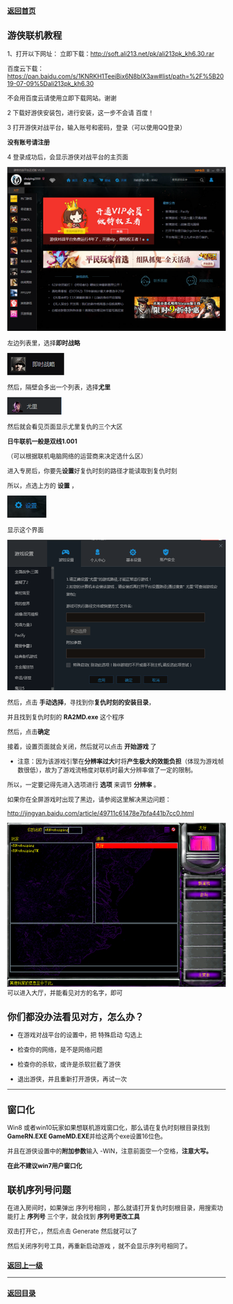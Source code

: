 ### [返回首页](./Home)


## 游侠联机教程

1、打开以下网址：
立即下载：http://soft.ali213.net/pk/ali213pk_kh6.30.rar

百度云下载：https://pan.baidu.com/s/1KNRKH1TeeiBix6N8bIX3aw#list/path=%2F%5B2019-07-09%5Dali213pk_kh6.30

不会用百度云请使用立即下载网站。谢谢



2   下载好游侠安装包，进行安装，这一步不会请 百度！



3   打开游侠对战平台，输入账号和密码，登录（可以使用QQ登录）

**没有账号请注册**


4  登录成功后，会显示游侠对战平台的主页面

 ![](./yx1.png)

左边列表里，选择**即时战略**

![](./yx3.png)

然后，隔壁会多出一个列表，选择**尤里**

![](./yx2.png)



然后就会看见页面显示尤里复仇的三个大区



**日牛联机一般是双线1.001**

（可以根据联机电脑网络的运营商来决定选什么区）



进入专房后，你要先**设置**好复仇时刻的路径才能读取到复仇时刻


所以，点选上方的 **设置**   ，

![](./yx4.png)


显示这个界面

![](./yx5.png)

然后，点击 **手动选择**，寻找到你**复仇时刻的安装目录**，

并且找到复仇时刻的  **RA2MD.exe**  这个程序


然后，点击**确定**


接着，设置页面就会关闭，然后就可以点击 **开始游戏** 了


- 注意：因为该游戏引擎在**分辨率过大**时将**产生极大的效能负担**（体现为游戏帧数很低），故为了游戏流畅度对联机时最大分辨率做了一定的限制。

所以，一定要记得先进入选项进行 **选项** 来调节 **分辨率** 。

如果你在全屏游戏时出现了黑边，请参阅这里解决黑边问题：

http://jingyan.baidu.com/article/49711c61478e7bfa441b7cc0.html


![](./gayman.png)
可以进入大厅，并能看见对方的名字，即可



 
## 你们都没办法看见对方，怎么办？
 
- 在游戏对战平台的设置中，把
特殊启动 勾选上

- 检查你的网络，是不是网络问题

- 检查你的杀软，或许是杀软拦截了游侠

- 退出游侠，并且重新打开游侠，再试一次

-------------------------------------------------------------------------------------------------------------------------------

## 窗口化

Win8 或者win10玩家如果想联机游戏窗口化，那么请在复仇时刻根目录找到**GameRN.EXE GameMD.EXE**并给这两个exe设置16位色。

并且在游侠设置中的**附加参数**输入 -WIN，注意前面空一个空格，**注意大写。**

**在此不建议win7用户窗口化**





## 联机序列号问题

在进入房间时，如果弹出  序列号相同  ，那么就请打开复仇时刻根目录，用搜索功能打上 **序列号** 三个字，就会找到 **序列号更改工具**

双击打开它，，然后点击 Generate 然后就可以了

然后关闭序列号工具，再重新启动游戏  ，就不会显示序列号相同了。


### [返回上一级](./使用第三方对战平台)
--------------------------------------------------------------------------------------------------------------------------
### [返回目录](./常见问题指南)

